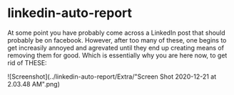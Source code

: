 # linkedin-auto-report

At some point you have probably come across a LinkedIn post that should probably be on facebook. However, after too many of these, one begins to get increasily annoyed and agrevated until they end up creating means of removing them for good. 
Which is essentially why you are here now, to get rid of THESE:

![Screenshot](../linkedin-auto-report/Extra/"Screen Shot 2020-12-21 at 2.03.48 AM".png)
